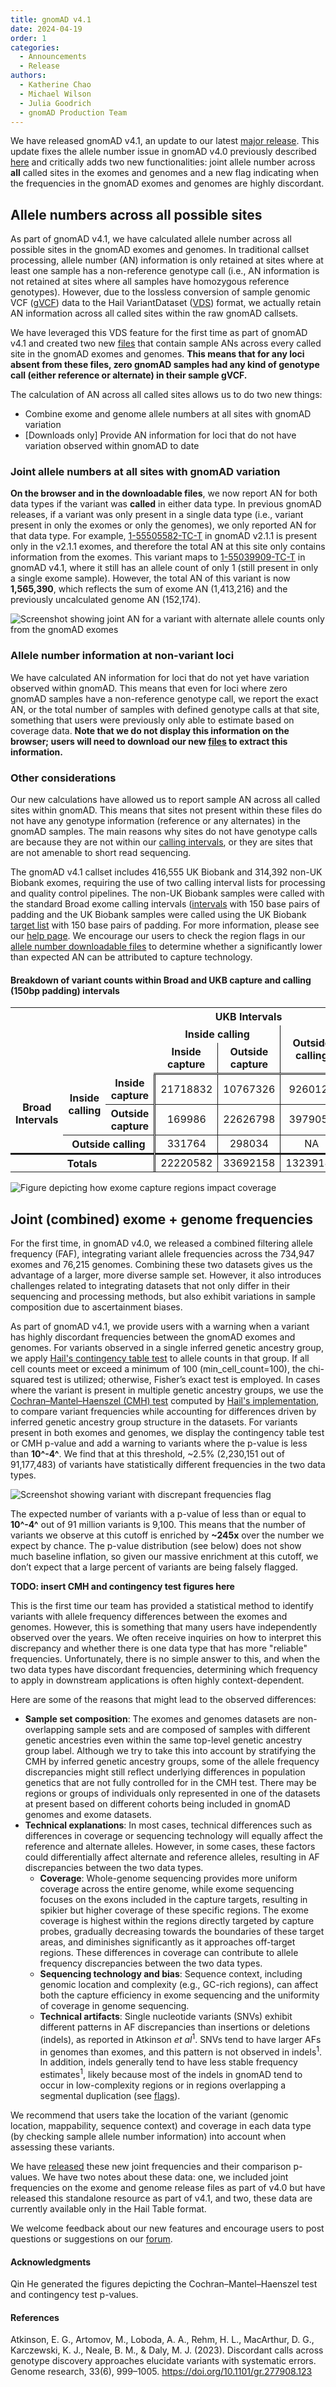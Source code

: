 ```yaml
---
title: gnomAD v4.1
date: 2024-04-19
order: 1
categories:
  - Announcements
  - Release
authors:
  - Katherine Chao
  - Michael Wilson
  - Julia Goodrich
  - gnomAD Production Team
---
```

We have released gnomAD v4.1, an update to our latest [major release](https://gnomad.broadinstitute.org/news/2023-11-gnomad-v4-0/). This update fixes the allele number issue in gnomAD v4.0 previously described [here](https://docs.google.com/document/d/1Xm5ZIhmkh7hv2qEfCDS6J2T0IUZYiXP8pNClTlNvCGQ/edit?usp=sharing) and critically adds two new functionalities: joint allele number across **all** called sites in the exomes and genomes and a new flag indicating when the frequencies in the gnomAD exomes and genomes are highly discordant.

## Allele numbers across all possible sites

As part of gnomAD v4.1, we have calculated allele number across all possible sites in the gnomAD exomes and genomes. In traditional callset processing, allele number (AN) information is only retained at sites where at least one sample has a non-reference genotype call (i.e., AN information is not retained at sites where all samples have homozygous reference genotypes). However, due to the lossless conversion of sample genomic VCF ([gVCF](https://gatk.broadinstitute.org/hc/en-us/articles/360035531812-GVCF-Genomic-Variant-Call-Format)) data to the Hail VariantDataset ([VDS](https://hail.is/docs/0.2/vds/hail.vds.VariantDataset.html#hail.vds.VariantDataset)) format, we actually retain AN information across all called sites within the raw gnomAD callsets.

We have leveraged this VDS feature for the first time as part of gnomAD v4.1 and created two new [files](https://gnomad.broadinstitute.org/downloads#v4-all-sites-allele-number) that contain sample ANs across every called site in the gnomAD exomes and genomes. **This means that for any loci absent from these files, zero gnomAD samples had any kind of genotype call (either reference or alternate) in their sample gVCF.** 

The calculation of AN across all called sites allows us to do two new things:

* Combine exome and genome allele numbers at all sites with gnomAD variation
* \[Downloads only] Provide AN information for loci that do not have variation observed within gnomAD to date

### Joint allele numbers at all sites with gnomAD variation

**On the browser and in the downloadable files**, we now report AN for both data types if the variant was **called** in either data type. In previous gnomAD releases, if a variant was only present in a single data type (i.e., variant present in only the exomes or only the genomes), we only reported AN for that data type. For example, [1-55505582-TC-T](https://gnomad.broadinstitute.org/variant/1-55505582-TC-T?dataset=gnomad_r2_1) in gnomAD v2.1.1 is present only in the v2.1.1 exomes, and therefore the total AN at this site only contains information from the exomes. This variant maps to [1-55039909-TC-T](https://gnomad.broadinstitute.org/variant/1-55039909-TC-T?dataset=gnomad_r4) in gnomAD v4.1, where it still has an allele count of only 1 (still present in only a single exome sample). However, the total AN of this variant is now **1,565,390**, which reflects the sum of exome AN (1,413,216) and the previously uncalculated genome AN (152,174).

![Screenshot showing joint AN for a variant with alternate allele counts only from the gnomAD exomes](../images/joint_an.png "Joint allele number")

### Allele number information at non-variant loci

We have calculated AN information for loci that do not yet have variation observed within gnomAD. This means that even for loci where zero gnomAD samples have a non-reference genotype call, we report the exact AN, or the total number of samples with defined genotype calls at that site, something that users were previously only able to estimate based on coverage data. **Note that we do not display this information on the browser; users will need to download our new [files](https://gnomad.broadinstitute.org/downloads#v4-all-sites-allele-number) to extract this information.**

### Other considerations

Our new calculations have allowed us to report sample AN across all called sites within gnomAD. This means that sites not present within these files do not have any genotype information (reference or any alternates) in the gnomAD samples. The main reasons why sites do not have genotype calls are because they are not within our [calling intervals](https://gnomad.broadinstitute.org/help/what-are-your-calling-intervals-what-intervals-are-used-for-the-genomes-coding-only-files), or they are sites that are not amenable to short read sequencing.

The gnomAD v4.1 callset includes 416,555 UK Biobank and 314,392 non-UK Biobank exomes, requiring the use of two calling interval lists for processing and quality control pipelines. The non-UK Biobank samples were called with the standard Broad exome calling intervals ([intervals](gs://gcp-public-data--broad-references/hg38/v0/exome_calling_regions.v1.interval_list) with 150 base pairs of padding and the UK Biobank samples were called using the UK Biobank [target list](https://biobank.ctsu.ox.ac.uk/showcase/refer.cgi?id=3803) with 150 base pairs of padding. For more information, please see our [help page](https://gnomad.broadinstitute.org/help/exome-capture-tech). We encourage our users to check the region flags in our [allele number downloadable files](https://gnomad.broadinstitute.org/downloads#v4-all-sites-allele-number) to determine whether a significantly lower than expected AN can be attributed to capture technology.

#### Breakdown of variant counts within Broad and UKB capture and calling (150bp padding) intervals

<table style="border-collapse: collapse; width: 100%; text-align: center;">

<tr style="border: solid; border-width: 0px; text-align: center;">

<th colspan="3" style="border: solid; border-width: 0px;"></th>

<th colspan="3" style="border: solid; border-width: 0px 0px 0px 0px; text-align: center;">UKB Intervals</th>

<th rowspan="3" style="border: solid; border-bottom: double; border-width: 0px 0px 3px 3px; text-align: center;">Totals</th>

</tr>

<tr style="border: solid; border-width: 0px; text-align: center;">

<th colspan="3" style="border: solid; border-width: 0px;"></th>

<th colspan="2" style="border: solid; border-width: 0px 1px 0px 0px; text-align: center;">Inside calling</th>

<th rowspan="2" style="border: solid; border-bottom: double; border-width: 0px 0px 3px 0px; text-align: center;">Outside calling</th>

</tr>

<tr style="border: solid; border-width: 0px; text-align: center;">

<th colspan="3" style="border: solid; border-width: 0px;"></th>

<th style="border: solid; border-bottom: double; border-width: 0px 1px 3px 0px; text-align: center;">Inside capture</th>

<th style="border: solid; border-bottom: double; border-width: 0px 1px 3px 0px; text-align: center;">Outside capture</th>

</tr>

<tr style="border: solid; border-width: 0px 0px 0px 0px; text-align: center;">

<th rowspan="3" style="border: solid; border-width: 0px 0px 0px 0px; text-align: center;">Broad Intervals</th>

<th rowspan="2" style="border: solid; border-width: 0px 0px 0px 0px; text-align: center;">Inside calling</th>

<th style="border: solid; border-right: double; border-width: 0px 3px 0px 0px; text-align: center;">Inside capture</th>

<td style="border: solid; border-width: 0px 1px 0px 0px; text-align: center;">21718832</td>

<td style="border: solid; border-width: 0px 1px 0px 0px; text-align: center;">10767326</td><td style="border: solid; border-width: 0px 0px 0px 0px; text-align: center;">9260124</td>

<td style="border: solid; border-width: 0px 0px 0px 3px;">41746282</td>

</tr>

<tr style="border: solid; border-width: 1px 0px 0px 0px; text-align: center;">

<th style="border: solid; border-right: double; border-width: 0px 3px 0px 0px; text-align: center;">Outside capture</th>

<td style="border: solid; border-width: 0px 1px 0px 0px; text-align: center;">169986</td>

<td style="border: solid; border-width: 0px 1px 0px 0px; text-align: center;">22626798</td>

<td style="border: solid; border-width: 0px 0px 0px 0px; text-align: center;">3979059</td>

<td style="border: solid; border-width: 0px 0px 0px 3px;">26775843</td>

</tr>

<tr style="border: solid; border-width: 1px 0px 0px 0px; text-align: center;">

<th colspan="2" style="border: solid; border-right: double; border-width: 0px 3px 0px 0px; text-align: center;">Outside calling</th>

<td style="border: solid; border-width: 0px 1px 0px 0px; text-align: center;">331764</td>

<td style="border: solid; border-width: 0px 1px 0px 0px; text-align: center;">298034</td>

<td style="border: solid; border-width: 0px 0px 0px 0px; text-align: center;">NA</td>

<td style="border: solid; border-width: 0px 0px 0px 3px;">629798</td>

</tr>

<tr style="border: solid; border-width: 3px 0px 0px 0px;">

<th colspan="3" style="border: solid; border-right: double; border-width: 0px 3px 0px 0px; text-align: center;">Totals</th>

<td style="border: solid; border-width: 0px 1px 0px 0px; text-align: center;">22220582</td>

<td style="border: solid; border-width: 0px 1px 0px 0px; text-align: center;">33692158</td>

<td style="border: solid; border-width: 0px 0px 0px 0px; text-align: center;">13239183</td>

<td style="border: solid; border-width: 0px 0px 0px 3px; text-align: center;">69151923</td>

</tr>

<tr style="border: solid; border-width: 0px 0px 0px 0px;"></tr>

</table>

![Figure depicting how exome capture regions impact coverage](../images/blog_post_capture_diagram.jpg "Exome capture diagram")

## Joint (combined) exome + genome frequencies

For the first time, in gnomAD v4.0, we released a combined filtering allele frequency (FAF), integrating variant allele frequencies across the 734,947 exomes and 76,215 genomes. Combining these two datasets gives us the advantage of a larger, more diverse sample set. However, it also introduces challenges related to integrating datasets that not only differ in their sequencing and processing methods, but also exhibit variations in sample composition due to ascertainment biases.

As part of gnomAD v4.1, we provide users with a warning when a variant has highly discordant frequencies between the gnomAD exomes and genomes. For variants observed in a single inferred genetic ancestry group, we apply [Hail's contingency table test](https://hail.is/docs/0.2/functions/stats.html#hail.expr.functions.contingency_table_test) to allele counts in that group. If all cell counts meet or exceed a minimum of 100 (min_cell_count=100), the chi-squared test is utilized; otherwise, Fisher’s exact test is employed. In cases where the variant is present in multiple genetic ancestry groups, we use the [Cochran–Mantel–Haenszel (CMH) test](https://en.wikipedia.org/wiki/Cochran%E2%80%93Mantel%E2%80%93Haenszel_statistics) computed by [Hail's implementation](https://hail.is/docs/0.2/functions/stats.html#hail.expr.functions.cochran_mantel_haenszel_test), to compare variant frequencies while accounting for differences driven by inferred genetic ancestry group structure in the datasets. For variants present in both exomes and genomes, we display the contingency table test or CMH p-value and add a warning to variants where the p-value is less than **10^-4^**. We find that at this threshold, ~2.5% (2,230,151 out of 91,177,483) of variants have statistically different frequencies in the two data types.

![Screenshot showing variant with discrepant frequencies flag](../images/discrepant_freq.png "Discrepant frequencies flag")

The expected number of variants with a p-value of less than or equal to **10^-4^** out of 91 million variants is 9,100. This means that the number of variants we observe at this cutoff is enriched by **~245x** over the number we expect by chance. The p-value distribution (see below) does not show much baseline inflation, so given our massive enrichment at this cutoff, we don’t expect that a large percent of variants are being falsely flagged.

**TODO: insert CMH and contingency test figures here**

This is the first time our team has provided a statistical method to identify variants with allele frequency differences between the exomes and genomes. However, this is something that many users have independently observed over the years. We often receive inquiries on how to interpret this discrepancy and whether there is one data type that has more "reliable" frequencies. Unfortunately, there is no simple answer to this, and when the two data types have discordant frequencies, determining which frequency to apply in downstream applications is often highly context-dependent.

Here are some of the reasons that might lead to the observed differences:
- **Sample set composition**: The exomes and genomes datasets are non-overlapping sample sets and are composed of samples with different genetic ancestries even within the same top-level genetic ancestry group label. Although we try to take this into account by stratifying the CMH by inferred genetic ancestry groups, some of the allele frequency discrepancies might still reflect underlying differences in population genetics that are not fully controlled for in the CMH test. There may be regions or groups of individuals only represented in one of the datasets at present based on different cohorts being included in gnomAD genomes and exome datasets. 
- **Technical explanations**: In most cases, technical differences such as differences in coverage or sequencing technology will equally affect the reference and alternate alleles. However, in some cases, these factors could differentially affect alternate and reference alleles, resulting in AF discrepancies between the two data types.
    - **Coverage**: Whole-genome sequencing provides more uniform coverage across the entire genome, while exome sequencing focuses on the exons included in the capture targets, resulting in spikier but higher coverage of these specific regions. The exome coverage is highest within the regions directly targeted by capture probes, gradually decreasing towards the boundaries of these target areas, and diminishes significantly as it approaches off-target regions. These differences in coverage can contribute to allele frequency discrepancies between the two data types.
    - **Sequencing technology and bias**: Sequence context, including genomic location and complexity (e.g., GC-rich regions), can affect both the capture efficiency in exome sequencing and the uniformity of coverage in genome sequencing.
    - **Technical artifacts**: Single nucleotide variants (SNVs) exhibit different patterns in AF discrepancies than insertions or deletions (indels), as reported in Atkinson *et al*<sup>1</sup>. SNVs tend to have larger AFs in genomes than exomes, and this pattern is not observed in indels<sup>1</sup>. In addition, indels generally tend to have less stable frequency estimates<sup>1</sup>, likely because most of the indels in gnomAD tend to occur in low-complexity regions or in regions overlapping a segmental duplication (see [flags](https://gnomad.broadinstitute.org/help/what-do-the-flags-on-the-browser-mean)).

We recommend that users take the location of the variant (genomic location, mappability, sequence context) and coverage in each data type (by checking sample allele number information) into account when assessing these variants.

We have [released](https://gnomad.broadinstitute.org/downloads#v4-joint-freq-stats) these new joint frequencies and their comparison p-values. We have two notes about these data: one, we included joint frequencies on the exome and genome release files as part of v4.0 but have released this standalone resource as part of v4.1, and two, these data are currently available only in the Hail Table format.

We welcome feedback about our new features and encourage users to post questions or suggestions on our [forum](https://discuss.gnomad.broadinstitute.org/).

#### Acknowledgments
Qin He generated the figures depicting the Cochran–Mantel–Haenszel test and contingency test p-values.

#### References
Atkinson, E. G., Artomov, M., Loboda, A. A., Rehm, H. L., MacArthur, D. G., Karczewski, K. J., Neale, B. M., & Daly, M. J. (2023). Discordant calls across genotype discovery approaches elucidate variants with systematic errors. Genome research, 33(6), 999–1005. https://doi.org/10.1101/gr.277908.123

